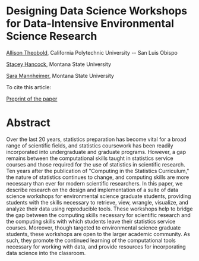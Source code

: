 # Designing Data Science Workshops for Data-Intensive Environmental Science Research 

[Allison Theobold](https://statistics.calpoly.edu/allison-theobold), California Polytechnic University -- San Luis Obispo

[Stacey Hancock](https://math.montana.edu/directory/faculty/1941032/stacey-hancock), Montana State University 

[Sara Mannheimer](http://www.lib.montana.edu/directory/1629171/sara-mannheimer), Montana State University

To cite this article:  

[Preprint of the paper](https://github.com/atheobold/data-science-ws/blob/main/workshops.pdf)

# Abstract 

Over the last 20 years, statistics preparation has become vital for a
broad range of scientific fields, and statistics coursework has been readily 
incorporated into undergraduate and graduate programs. However, a gap remains 
between the computational skills taught in statistics service courses and those
required for the use of statistics in scientific research. Ten years after the 
publication of "Computing in the Statistics Curriculum," the nature of 
statistics continues to change, and computing skills are more necessary than 
ever for modern scientific researchers. In this paper, we describe research on 
the design and implementation of a suite of data science workshops for 
environmental science graduate students, providing students with the skills 
necessary to retrieve, view, wrangle, visualize, and analyze their data using 
reproducible tools. These workshops help to bridge the gap between the computing
skills necessary for scientific research and the computing skills with which
students leave their statistics service courses. Moreover, though
targeted to environmental science graduate students, these workshops are open to
the larger academic community. As such, they promote the continued learning of 
the computational tools necessary for working with data, and provide resources
for incorporating data science into the classroom.
